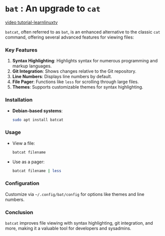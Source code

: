 # `bat` : An upgrade to `cat`

[video tutorial-learnlinuxtv](https://youtu.be/myg9zTf5aC8?si=ysJh_epKvthnpqUt)

`batcat`, often referred to as `bat`, is an enhanced alternative to the classic `cat` command, offering several advanced features for viewing files:

### Key Features
1. **Syntax Highlighting**: Highlights syntax for numerous programming and markup languages.
2. **Git Integration**: Shows changes relative to the Git repository.
3. **Line Numbers**: Displays line numbers by default.
4. **File Pager**: Functions like `less` for scrolling through large files.
5. **Themes**: Supports customizable themes for syntax highlighting.

### Installation
- **Debian-based systems**:
  ```bash
  sudo apt install batcat
  ```

### Usage
- View a file:
  ```bash
  batcat filename
  ```
- Use as a pager:
  ```bash
  batcat filename | less
  ```

### Configuration
Customize via `~/.config/bat/config` for options like themes and line numbers.

### Conclusion
`batcat` improves file viewing with syntax highlighting, git integration, and more, making it a valuable tool for developers and sysadmins.
